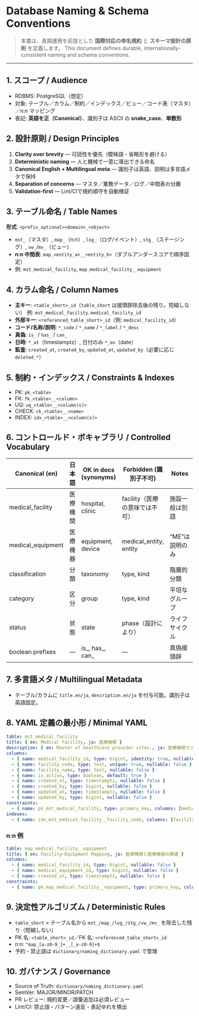 # Database Naming & Schema Conventions

> 本書は、長期運用を前提とした **国際対応の命名規約** と **スキーマ設計の原則** を定義します。
> This document defines durable, internationally-consistent naming and schema conventions.

---

## 1. スコープ / Audience

- RDBMS: PostgreSQL（想定）
- 対象: テーブル／カラム／制約／インデックス／ビュー／コード表（マスタ）／n:n マッピング
- 表記: **英語を正（Canonical）**、識別子は ASCII の **snake_case**、**単数形**

## 2. 設計原則 / Design Principles

1. **Clarity over brevity** — 可読性を優先（曖昧語・省略形を避ける）
2. **Deterministic naming** — 人と機械で一意に導出できる命名
3. **Canonical English + Multilingual meta** — 識別子は英語、説明は多言語メタで保持
4. **Separation of concerns** — マスタ／業務データ／ログ／中間表の分離
5. **Validation-first** — Lint/CIで規約順守を自動検証

## 3. テーブル命名 / Table Names

**形式**: `<prefix_optional><domain>_<object>`

- `mst_`（マスタ）, `map_`（n:n）, `log_`（ログ/イベント）, `stg_`（ステージング）, `vw_`/`mv_`（ビュー）
- **n:n 中間表**: `map_<entity_a>__<entity_b>`（ダブルアンダースコアで順序固定）
- 例: `mst_medical_facility`, `map_medical_facility__equipment`

## 4. カラム命名 / Column Names

- **主キー**: `<table_short>_id`（`table_short` は接頭辞除去後の残り。短縮しない）
  例: `mst_medical_facility.medical_facility_id`
- **外部キー**: `<referenced_table_short>_id`（例: `medical_facility_id`）
- **コード/名称/説明**: `*_code` / `*_name` / `*_label` / `*_desc`
- **真偽**: `is_` / `has_` / `can_`
- **日時**: `*_at`（timestamptz）, 日付のみ `*_on`（date）
- **監査**: `created_at`, `created_by`, `updated_at`, `updated_by`（必要に応じ `deleted_*`）

## 5. 制約・インデックス / Constraints & Indexes

- PK: `pk_<table>`
- FK: `fk_<table>__<column>`
- UQ: `uq_<table>__<column(s)>`
- CHECK: `ck_<table>__<name>`
- INDEX: `idx_<table>__<column(s)>`

## 6. コントロールド・ボキャブラリ / Controlled Vocabulary

| Canonical (en)    | 日本語   | OK in docs (synonyms) | Forbidden (識別子不可)       | Notes |
|---|---|---|---|---|
| medical_facility  | 医療機関 | hospital, clinic      | facility（医療の意味では不可）| 施設一般は別語 |
| medical_equipment | 医療機器 | equipment, device     | medical_entity, entity       | “ME”は説明のみ |
| classification    | 分類     | taxonomy              | type, kind                   | 階層的分類 |
| category          | 区分     | group                 | type, kind                   | 平坦なグループ |
| status            | 状態     | state                 | phase（設計により）          | ライフサイクル |
| boolean prefixes  | —        | is_, has_, can_       | —                            | 真偽接頭辞 |

## 7. 多言語メタ / Multilingual Metadata

- テーブル/カラムに `title.en/ja`, `description.en/ja` を付与可能。識別子は英語固定。

## 8. YAML 定義の最小形 / Minimal YAML

```yaml
table: mst_medical_facility
title: { en: Medical Facility, ja: 医療機関 }
description: { en: Master of healthcare provider sites., ja: 医療機関マスタ }
columns:
  - { name: medical_facility_id, type: bigint, identity: true, nullable: false }
  - { name: facility_code, type: text, unique: true, nullable: false }
  - { name: facility_name, type: text, nullable: false }
  - { name: is_active, type: boolean, default: true }
  - { name: created_at, type: timestamptz, nullable: false }
  - { name: created_by, type: bigint, nullable: false }
  - { name: updated_at, type: timestamptz, nullable: false }
  - { name: updated_by, type: bigint, nullable: false }
constraints:
  - { name: pk_mst_medical_facility, type: primary_key, columns: [medical_facility_id] }
indexes:
  - { name: idx_mst_medical_facility__facility_code, columns: [facility_code] }
```

### n:n 例

```yaml
table: map_medical_facility__equipment
title: { en: Facility–Equipment Mapping, ja: 医療機関と医療機器の関連 }
columns:
  - { name: medical_facility_id, type: bigint, nullable: false }
  - { name: medical_equipment_id, type: bigint, nullable: false }
  - { name: created_at, type: timestamptz, nullable: false }
constraints:
  - { name: pk_map_medical_facility__equipment, type: primary_key, columns: [medical_facility_id, medical_equipment_id] }
```

## 9. 決定性アルゴリズム / Deterministic Rules

- `table_short` = テーブル名から `mst_/map_/log_/stg_/vw_/mv_` を除去した残り（短縮しない）
- PK 名: `<table_short>_id`／FK 名: `<referenced_table_short>_id`
- n:n: `^map_[a-z0-9_]+__[_a-z0-9]+$`
- 予約・禁止語は `dictionary/naming_dictionary.yaml` で管理

## 10. ガバナンス / Governance

- Source of Truth: `dictionary/naming_dictionary.yaml`
- SemVer: MAJOR/MINOR/PATCH
- PR レビュー: 規約変更／語彙追加は必須レビュー
- Lint/CI: 禁止語・パターン違反・表記ゆれを検出
